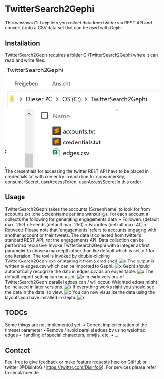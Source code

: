 # TwitterSearch2Gephi
This windows CLI app lets you collect data from twitter via REST API and convert it into a CSV data set that can be used with Gephi.

## Installation
TwitterSearch2Gephi requires a folder C:\TwitterSearch2Gephi where it can read and write files.
![x](githubimg01.png)
The credentials for accessing the twitter REST API have to be placed in credentials.txt with one entry in each line for consumerKey, consumerSecret, userAccessToken, userAccessSecret in this order.
## Usage
TwitterSearch2Gephi takes the accounts (ScreenName) to look for from accounts.txt (one ScreenName per line without @). For each account it collects the following for generating engagements data.
•	Followers (default max. 250)
•	Friends (default max. 250)
•	Favorites (default max. 40)
•	Retweets
Please note that ‘engagements’ refers to accounts engaging with another account or their tweets. The data is collected from twitter’s standard REST API, _not_ the engagements API.
Data collection can be performed recursive. Invoke TwitterSearch2Gephi with a integer as first parameter to chose a maxdepth other than the default which is set to 1 for one iteration.
The tool is invoked by double-clicking TwitterSearch2Gephi.exe or starting it from a cmd shell.
![x](https://github.com/hjunker/TwitterSearch2Gephi/githubimg02.png)
The output is written to edges.csv which can be imported to Gephi.
![x](https://github.com/hjunker/TwitterSearch2Gephi/githubimg03.png)
Gephi should automatically recognize the data in edges.csv as an edges table.
![x](https://github.com/hjunker/TwitterSearch2Gephi/githubimg04.png)
The default import setting can be used.
![x](https://github.com/hjunker/TwitterSearch2Gephi/githubimg05.png)
In early versions of TwitterSearch2Gephi parallel edges can / will occur. Weighted edges might be included in later versions.
![x](https://github.com/hjunker/TwitterSearch2Gephi/githubimg06.png)
If everything works right you should see the data in the data lab view.
![x](https://github.com/hjunker/TwitterSearch2Gephi/githubimg07.png)
You can now visualize the data using the layouts you have installed in Gephi.
![x](https://github.com/hjunker/TwitterSearch2Gephi/githubimg08.png)
## TODOs
Some things are not implemented yet.
•	Correct implementation of the timeset parameter
•	Remove / avoid parallel edges by using weighted edges
•	Handling of special characters, emojis, etc.
•	…
## Contact
Feel free to give feedback or make feature requests here on GitHub or twitter (@DisinfoG / https://twitter.com/DisinfoG).
For services please refer to seculancer.de
